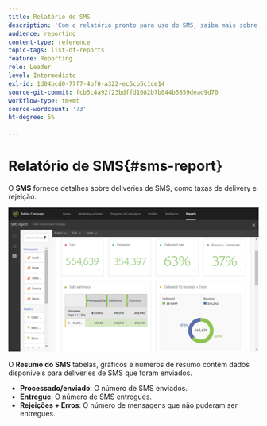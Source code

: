 ```yaml
---
title: Relatório de SMS
description: 'Com o relatório pronto para uso do SMS, saiba mais sobre o sucesso dos deliveries de SMS. '
audience: reporting
content-type: reference
topic-tags: list-of-reports
feature: Reporting
role: Leader
level: Intermediate
exl-id: 1d04bcd0-77f7-4bf0-a322-ec5cb5c1ce14
source-git-commit: fcb5c4a92f23bdffd1082b7b044b5859dead9d70
workflow-type: tm+mt
source-wordcount: '73'
ht-degree: 5%

---
```


# Relatório de SMS{#sms-report}

O **SMS** fornece detalhes sobre deliveries de SMS, como taxas de delivery e rejeição.

![](assets/dynamic_report_sms.png)

O **Resumo do SMS** tabelas, gráficos e números de resumo contêm dados disponíveis para deliveries de SMS que foram enviados.

* **Processado/enviado**: O número de SMS enviados.
* **Entregue**: O número de SMS entregues.
* **Rejeições + Erros**: O número de mensagens que não puderam ser entregues.
